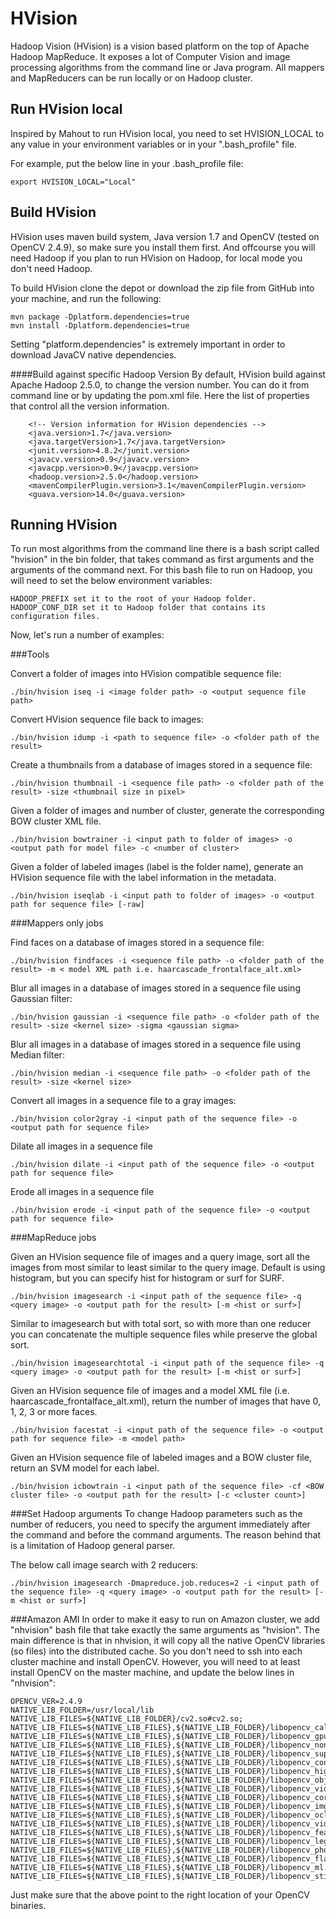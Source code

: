 HVision
=======
Hadoop Vision (HVision) is a vision based platform on the top of Apache Hadoop MapReduce. It exposes a lot of Computer Vision and image processing algorithms from the command line or Java program. All mappers and MapReducers can be run locally or on Hadoop cluster.

Run HVision local
-----------------
Inspired by Mahout to run HVision local, you need to set HVISION_LOCAL to any value in your environment variables or in your ".bash_profile" file.

For example, put the below line in your .bash_profile file:

    export HVISION_LOCAL="Local"

Build HVision
-------------
HVision uses maven build system, Java version 1.7 and OpenCV (tested on OpenCV 2.4.9), so make sure you install them first. And offcourse you will need Hadoop if you plan to run HVision on Hadoop, for local mode you don't need Hadoop. 

To build HVision clone the depot or download the zip file from GitHub into your machine, and run the following:

    mvn package -Dplatform.dependencies=true
    mvn install -Dplatform.dependencies=true

Setting "platform.dependencies" is extremely important in order to download JavaCV native dependencies.

####Build against specific Hadoop Version
By default, HVision build against Apache Hadoop 2.5.0, to change the version number. You can do it from command line or by updating the pom.xml file. Here the list of properties that control all the version information.

        <!-- Version information for HVision dependencies -->
        <java.version>1.7</java.version>
        <java.targetVersion>1.7</java.targetVersion>
        <junit.version>4.8.2</junit.version>
        <javacv.version>0.9</javacv.version>
        <javacpp.version>0.9</javacpp.version>
        <hadoop.version>2.5.0</hadoop.version>
        <mavenCompilerPlugin.version>3.1</mavenCompilerPlugin.version>
        <guava.version>14.0</guava.version>

Running HVision
---------------
To run most algorithms from the command line there is a bash script called "hvision" in the bin folder, that takes command as first arguments and the arguments of the command next. For this bash file to run on Hadoop, you will need to set the below environment variables:

    HADOOP_PREFIX set it to the root of your Hadoop folder.
    HADOOP_CONF_DIR set it to Hadoop folder that contains its configuration files.

Now, let's run a number of examples:

###Tools

Convert a folder of images into HVision compatible sequence file:

    ./bin/hvision iseq -i <image folder path> -o <output sequence file path>

Convert HVision sequence file back to images:

    ./bin/hvision idump -i <path to sequence file> -o <folder path of the result>

Create a thumbnails from a database of images stored in a sequence file:

    ./bin/hvision thumbnail -i <sequence file path> -o <folder path of the result> -size <thumbnail size in pixel>

Given a folder of images and number of cluster, generate the corresponding BOW cluster XML file.

    ./bin/hvision bowtrainer -i <input path to folder of images> -o <output path for model file> -c <number of cluster>

Given a folder of labeled images (label is the folder name), generate an HVision sequence file with the label information in the metadata. 
    
    ./bin/hvision iseqlab -i <input path to folder of images> -o <output path for sequence file> [-raw]

###Mappers only jobs

Find faces on a database of images stored in a sequence file:

    ./bin/hvision findfaces -i <sequence file path> -o <folder path of the result> -m < model XML path i.e. haarcascade_frontalface_alt.xml>

Blur all images in a database of images stored in a sequence file using Gaussian filter:

    ./bin/hvision gaussian -i <sequence file path> -o <folder path of the result> -size <kernel size> -sigma <gaussian sigma>

Blur all images in a database of images stored in a sequence file using Median filter:

    ./bin/hvision median -i <sequence file path> -o <folder path of the result> -size <kernel size>

Convert all images in a sequence file to a gray images:

    ./bin/hvision color2gray -i <input path of the sequence file> -o <output path for sequence file>

Dilate all images in a sequence file

    ./bin/hvision dilate -i <input path of the sequence file> -o <output path for sequence file>

Erode all images in a sequence file

    ./bin/hvision erode -i <input path of the sequence file> -o <output path for sequence file>

###MapReduce jobs

Given an HVision sequence file of images and a query image, sort all the images from most similar to least similar to the query image. Default is using histogram, but you can specify hist for histogram or surf for SURF.

    ./bin/hvision imagesearch -i <input path of the sequence file> -q <query image> -o <output path for the result> [-m <hist or surf>]

Similar to imagesearch but with total sort, so with more than one reducer you can concatenate the multiple sequence files while preserve the global sort.

    ./bin/hvision imagesearchtotal -i <input path of the sequence file> -q <query image> -o <output path for the result> [-m <hist or surf>]

Given an HVision sequence file of images and a model XML file (i.e. haarcascade_frontalface_alt.xml), return the number of images that have 0, 1, 2, 3 or more faces.

    ./bin/hvision facestat -i <input path of the sequence file> -o <output path for sequence file> -m <model path>

Given an HVision sequence file of labeled images and a BOW cluster file, return an SVM model for each label.

    ./bin/hvision icbowtrain -i <input path of the sequence file> -cf <BOW cluster file> -o <output path for the result> [-c <cluster count>]

###Set Hadoop arguments
To change Hadoop parameters such as the number of reducers, you need to specify the argument immediately after the command and before the command arguments. The reason behind that is a limitation of Hadoop general parser.

The below call image search with 2 reducers:

    ./bin/hvision imagesearch -Dmapreduce.job.reduces=2 -i <input path of the sequence file> -q <query image> -o <output path for the result> [-m <hist or surf>]

###Amazon AMI
In order to make it easy to run on Amazon cluster, we add "nhvision" bash file that take exactly the same arguments as "hvision". The main difference is that in nhvision, it will copy all the native OpenCV libraries (so files) into the distributed cache. So you don't need to ssh into each cluster machine and install OpenCV. However, you will need to at least install OpenCV on the master machine, and update the below lines in "nhvision":

    OPENCV_VER=2.4.9
    NATIVE_LIB_FOLDER=/usr/local/lib
    NATIVE_LIB_FILES=${NATIVE_LIB_FOLDER}/cv2.so#cv2.so;
    NATIVE_LIB_FILES=${NATIVE_LIB_FILES},${NATIVE_LIB_FOLDER}/libopencv_calib3d.so.${OPENCV_VER}#libopencv_calib3d.so;
    NATIVE_LIB_FILES=${NATIVE_LIB_FILES},${NATIVE_LIB_FOLDER}/libopencv_gpu.so.${OPENCV_VER}#libopencv_gpu.so;
    NATIVE_LIB_FILES=${NATIVE_LIB_FILES},${NATIVE_LIB_FOLDER}/libopencv_nonfree.so.${OPENCV_VER}#libopencv_nonfree.so;
    NATIVE_LIB_FILES=${NATIVE_LIB_FILES},${NATIVE_LIB_FOLDER}/libopencv_superres.so.${OPENCV_VER}#libopencv_superres.so;
    NATIVE_LIB_FILES=${NATIVE_LIB_FILES},${NATIVE_LIB_FOLDER}/libopencv_contrib.so.${OPENCV_VER}#libopencv_contrib.so;
    NATIVE_LIB_FILES=${NATIVE_LIB_FILES},${NATIVE_LIB_FOLDER}/libopencv_highgui.so.${OPENCV_VER}#libopencv_highgui.so;
    NATIVE_LIB_FILES=${NATIVE_LIB_FILES},${NATIVE_LIB_FOLDER}/libopencv_objdetect.so.${OPENCV_VER}#libopencv_objdetect.so;
    NATIVE_LIB_FILES=${NATIVE_LIB_FILES},${NATIVE_LIB_FOLDER}/libopencv_video.so.${OPENCV_VER}#libopencv_video.so;
    NATIVE_LIB_FILES=${NATIVE_LIB_FILES},${NATIVE_LIB_FOLDER}/libopencv_core.so.${OPENCV_VER}#libopencv_core.so;
    NATIVE_LIB_FILES=${NATIVE_LIB_FILES},${NATIVE_LIB_FOLDER}/libopencv_imgproc.so.${OPENCV_VER}#libopencv_imgproc.so;
    NATIVE_LIB_FILES=${NATIVE_LIB_FILES},${NATIVE_LIB_FOLDER}/libopencv_ocl.so.${OPENCV_VER}#libopencv_ocl.so;
    NATIVE_LIB_FILES=${NATIVE_LIB_FILES},${NATIVE_LIB_FOLDER}/libopencv_videostab.so.${OPENCV_VER}#libopencv_videostab.so;
    NATIVE_LIB_FILES=${NATIVE_LIB_FILES},${NATIVE_LIB_FOLDER}/libopencv_features2d.so.${OPENCV_VER}#libopencv_features2d.so;
    NATIVE_LIB_FILES=${NATIVE_LIB_FILES},${NATIVE_LIB_FOLDER}/libopencv_legacy.so.${OPENCV_VER}#libopencv_legacy.so;
    NATIVE_LIB_FILES=${NATIVE_LIB_FILES},${NATIVE_LIB_FOLDER}/libopencv_photo.so.${OPENCV_VER}#libopencv_photo.so;
    NATIVE_LIB_FILES=${NATIVE_LIB_FILES},${NATIVE_LIB_FOLDER}/libopencv_flann.so.${OPENCV_VER}#libopencv_flann.so;
    NATIVE_LIB_FILES=${NATIVE_LIB_FILES},${NATIVE_LIB_FOLDER}/libopencv_ml.so.${OPENCV_VER}#libopencv_ml.so;
    NATIVE_LIB_FILES=${NATIVE_LIB_FILES},${NATIVE_LIB_FOLDER}/libopencv_stitching.so.${OPENCV_VER}#libopencv_stitching.so;

Just make sure that the above point to the right location of your OpenCV binaries.
    